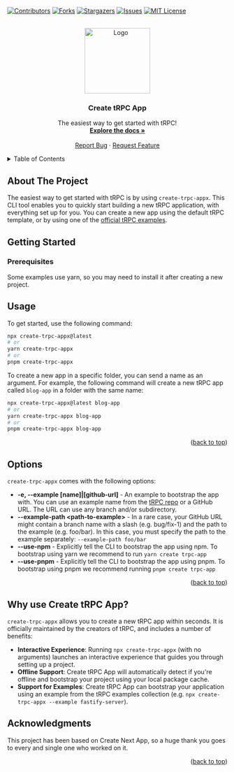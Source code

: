 <div id="top"></div>

[![Contributors][contributors-shield]][contributors-url]
[![Forks][forks-shield]][forks-url]
[![Stargazers][stars-shield]][stars-url]
[![Issues][issues-shield]][issues-url]
[![MIT License][license-shield]][license-url]


<!-- PROJECT LOGO -->
<br />
<div align="center">
  <a href="https://github.com/omar-dulaimi/create-trpc-app">
    <img src="https://raw.githubusercontent.com/omar-dulaimi/create-trpc-app/master/logo.png" alt="Logo" width="150" height="150">
  </a>

  <h3 align="center">Create tRPC App</h3>

  <p align="center">
    The easiest way to get started with tRPC!
    <br />
    <a href="#options"><strong>Explore the docs »</strong></a>
    <br />
    <br />
    <a href="https://github.com/omar-dulaimi/create-trpc-app/issues/new?template=bug_report.yml">Report Bug</a>
    ·
    <a href="https://github.com/omar-dulaimi/create-trpc-app/issues/new?template=feature_request.md">Request Feature</a>
  </p>
</div>

<!-- TABLE OF CONTENTS -->
<details>
  <summary>Table of Contents</summary>
  <ol>
    <li>
      <a href="#about-the-project">About The Project</a>
    </li>
    <li>
      <a href="#getting-started">Getting Started</a>
      <ul>
        <li><a href="#prerequisites">Prerequisites</a></li>
      </ul>
    </li>
    <li><a href="#usage">Usage</a></li>
    <li><a href="#options">Options</a></li>
    <li>
      <a href="#why-use-create-trpc-app">Why use Create tRPC App?</a>
    </li>
    <li><a href="#acknowledgments">Acknowledgments</a></li>
  </ol>
</details>

<!-- ABOUT THE PROJECT -->

## About The Project

The easiest way to get started with tRPC is by using `create-trpc-appx`. This CLI tool enables you to quickly start building a new tRPC application, with everything set up for you. You can create a new app using the default tRPC template, or by using one of the [official tRPC examples](https://github.com/trpc/trpc/tree/main/examples).

<!-- GETTING STARTED -->

## Getting Started

### Prerequisites

Some examples use yarn, so you may need to install it after creating a new project.

<!-- USAGE EXAMPLES -->

## Usage

To get started, use the following command:

```bash
npx create-trpc-appx@latest
# or
yarn create-trpc-appx
# or
pnpm create-trpc-appx
```

To create a new app in a specific folder, you can send a name as an argument. For example, the following command will create a new tRPC app called `blog-app` in a folder with the same name:

```bash
npx create-trpc-appx@latest blog-app
# or
yarn create-trpc-appx blog-app
# or
pnpm create-trpc-appx blog-app
```

<p align="right">(<a href="#top">back to top</a>)</p>

<!-- OPTIONS -->

## Options

`create-trpc-appx` comes with the following options:

- **-e, --example [name]|[github-url]** - An example to bootstrap the app with. You can use an example name from the [tRPC repo](https://github.com/trpc/trpc/tree/main/examples) or a GitHub URL. The URL can use any branch and/or subdirectory.
- **--example-path &lt;path-to-example&gt;** - In a rare case, your GitHub URL might contain a branch name with a slash (e.g. bug/fix-1) and the path to the example (e.g. foo/bar). In this case, you must specify the path to the example separately: `--example-path foo/bar`
- **--use-npm** - Explicitly tell the CLI to bootstrap the app using npm. To bootstrap using yarn we recommend to run `yarn create trpc-app`
- **--use-pnpm** - Explicitly tell the CLI to bootstrap the app using pnpm. To bootstrap using pnpm we recommend running `pnpm create trpc-app`

<p align="right">(<a href="#top">back to top</a>)</p>

<!-- WHY USE CREATE TRPC APP -->

## Why use Create tRPC App?

`create-trpc-appx` allows you to create a new tRPC app within seconds. It is officially maintained by the creators of tRPC, and includes a number of benefits:

- **Interactive Experience**: Running `npx create-trpc-appx` (with no arguments) launches an interactive experience that guides you through setting up a project.
- **Offline Support**: Create tRPC App will automatically detect if you're offline and bootstrap your project using your local package cache.
- **Support for Examples**: Create tRPC App can bootstrap your application using an example from the tRPC examples collection (e.g. `npx create-trpc-appx --example fastify-server`).

<!-- ACKNOWLEDGMENTS -->

## Acknowledgments

This project has been based on Create Next App, so a huge thank you goes to every and single one who worked on it.

<p align="right">(<a href="#top">back to top</a>)</p>

<!-- MARKDOWN LINKS & IMAGES -->
<!-- https://www.markdownguide.org/basic-syntax/#reference-style-links -->

[contributors-shield]: https://img.shields.io/github/contributors/omar-dulaimi/create-trpc-app.svg?style=for-the-badge
[contributors-url]: https://github.com/omar-dulaimi/create-trpc-app/graphs/contributors
[forks-shield]: https://img.shields.io/github/forks/omar-dulaimi/create-trpc-app.svg?style=for-the-badge
[forks-url]: https://github.com/omar-dulaimi/create-trpc-app/network/members
[stars-shield]: https://img.shields.io/github/stars/omar-dulaimi/create-trpc-app.svg?style=for-the-badge
[stars-url]: https://github.com/omar-dulaimi/create-trpc-app/stargazers
[issues-shield]: https://img.shields.io/github/issues/omar-dulaimi/create-trpc-app.svg?style=for-the-badge
[issues-url]: https://github.com/omar-dulaimi/create-trpc-app/issues
[license-shield]: https://img.shields.io/github/license/omar-dulaimi/create-trpc-app?style=for-the-badge
[license-url]: https://github.com/omar-dulaimi/create-trpc-app/blob/master/LICENSE

